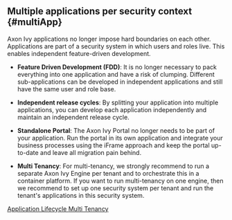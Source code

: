 ## Multiple applications per security context {#multiApp}

Axon Ivy applications no longer impose hard boundaries on each other. Applications are part of a security system in which users and roles live. This enables independent feature-driven development.

- __Feature Driven Development (FDD)__: It is no longer necessary to pack everything into one application and have a risk of clumping. Different sub-applications can be developed in independent applications and still have the same user and role base.

- __Independent release cycles__: By splitting your application into multiple applications, you can develop each application independently and maintain an independent release cycle.

- __Standalone Portal__: The Axon Ivy Portal no longer needs to be part of your application. Run the portal in its own application and integrate your business processes using the iFrame approach and keep the portal up-to-date and leave all migration pain 
behind.

- __Multi Tenancy__: For multi-tenancy, we strongly recommend to run a separate Axon Ivy Engine per tenant and to orchestrate this in a container platform. If you want to run multi-tenancy on one engine, then we recommend to set up one security system per tenant and run the tenant's applications in this security system.


<div class="short-links">
	<a href="${docBaseUrl}/concepts/application-lifecycle/index.html" target="_blank" rel="noopener noreferrer">
	  <i class="si si-check"></i> Application Lifecycle
	</a>
	<a href="${docBaseUrl}/concepts/multi-tenancy/index.html" target="_blank" rel="noopener noreferrer">
	  <i class="si si-check"></i> Multi Tenancy
	</a>
</div>
